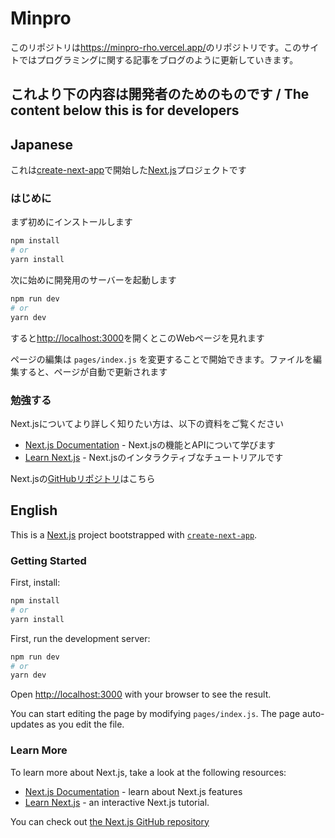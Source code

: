 # Minpro

このリポジトリは<https://minpro-rho.vercel.app/>のリポジトリです。このサイトではプログラミングに関する記事をブログのように更新していきます。

## これより下の内容は開発者のためのものです / The content below this is for developers

## Japanese

これは[create-next-app](https://github.com/vercel/next.js/tree/canary/packages/create-next-app)で開始した[Next.js](https://nextjs.org/)プロジェクトです

### はじめに

まず初めにインストールします

```bash
npm install
# or
yarn install
```

次に始めに開発用のサーバーを起動します

```bash
npm run dev
# or
yarn dev
```

すると[http://localhost:3000](http://localhost:3000)を開くとこのWebページを見れます

ページの編集は `pages/index.js` を変更することで開始できます。ファイルを編集すると、ページが自動で更新されます

### 勉強する

Next.jsについてより詳しく知りたい方は、以下の資料をご覧ください

- [Next.js Documentation](https://nextjs.org/docs) - Next.jsの機能とAPIについて学びます
- [Learn Next.js](https://nextjs.org/learn) - Next.jsのインタラクティブなチュートリアルです

Next.jsの[GitHubリポジトリ](https://github.com/vercel/next.js/)はこちら

## English

This is a [Next.js](https://nextjs.org/) project bootstrapped with [`create-next-app`](https://github.com/vercel/next.js/tree/canary/packages/create-next-app).

### Getting Started

First, install:

```bash
npm install
# or
yarn install
```

First, run the development server:

```bash
npm run dev
# or
yarn dev
```

Open [http://localhost:3000](http://localhost:3000) with your browser to see the result.

You can start editing the page by modifying `pages/index.js`. The page auto-updates as you edit the file.

### Learn More

To learn more about Next.js, take a look at the following resources:

- [Next.js Documentation](https://nextjs.org/docs) - learn about Next.js features
- [Learn Next.js](https://nextjs.org/learn) - an interactive Next.js tutorial.

You can check out [the Next.js GitHub repository](https://github.com/vercel/next.js/)
